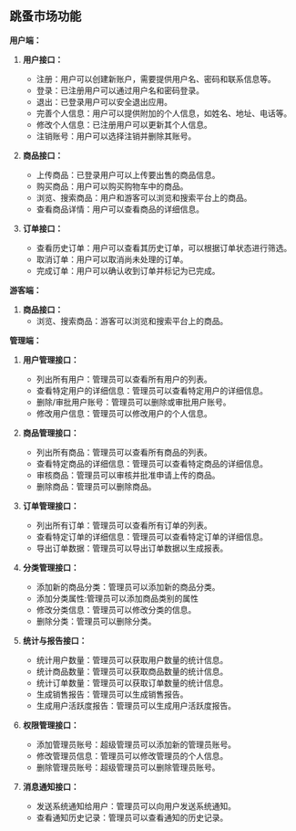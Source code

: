 ## 跳蚤市场功能

**用户端：**

1. **用户接口：**
   - 注册：用户可以创建新账户，需要提供用户名、密码和联系信息等。
   - 登录：已注册用户可以通过用户名和密码登录。
   - 退出：已登录用户可以安全退出应用。
   - 完善个人信息：用户可以提供附加的个人信息，如姓名、地址、电话等。
   - 修改个人信息：已注册用户可以更新其个人信息。
   - 注销账号：用户可以选择注销并删除其账号。

3. **商品接口：**
   - 上传商品：已登录用户可以上传要出售的商品信息。
   - 购买商品：用户可以购买购物车中的商品。
   - 浏览、搜索商品：用户和游客可以浏览和搜索平台上的商品。
   - 查看商品详情：用户可以查看商品的详细信息。

4. **订单接口：**
   - 查看历史订单：用户可以查看其历史订单，可以根据订单状态进行筛选。
   - 取消订单：用户可以取消尚未处理的订单。
   - 完成订单：用户可以确认收到订单并标记为已完成。

**游客端：**

1. **商品接口：**
   - 浏览、搜索商品：游客可以浏览和搜索平台上的商品。

**管理端：**

1. **用户管理接口：**
   - 列出所有用户：管理员可以查看所有用户的列表。
   - 查看特定用户的详细信息：管理员可以查看特定用户的详细信息。
   - 删除/审批用户账号：管理员可以删除或审批用户账号。
   - 修改用户信息：管理员可以修改用户的个人信息。

2. **商品管理接口：**
   - 列出所有商品：管理员可以查看所有商品的列表。
   - 查看特定商品的详细信息：管理员可以查看特定商品的详细信息。
   - 审核商品：管理员可以审核并批准申请上传的商品。
   - 删除商品：管理员可以删除商品。

3. **订单管理接口：**
   - 列出所有订单：管理员可以查看所有订单的列表。
   - 查看特定订单的详细信息：管理员可以查看特定订单的详细信息。
   - 导出订单数据：管理员可以导出订单数据以生成报表。

4. **分类管理接口：**
   - 添加新的商品分类：管理员可以添加新的商品分类。
   - 添加分类属性:管理员可以添加商品类别的属性
   - 修改分类信息：管理员可以修改分类的信息。
   - 删除分类：管理员可以删除分类。

5. **统计与报告接口：**
   - 统计用户数量：管理员可以获取用户数量的统计信息。
   - 统计商品数量：管理员可以获取商品数量的统计信息。
   - 统计订单数量：管理员可以获取订单数量的统计信息。
   - 生成销售报告：管理员可以生成销售报告。
   - 生成用户活跃度报告：管理员可以生成用户活跃度报告。

6. **权限管理接口：**
   - 添加管理员账号：超级管理员可以添加新的管理员账号。
   - 修改管理员信息：管理员可以修改管理员的个人信息。
   - 删除管理员账号：超级管理员可以删除管理员账号。

7. **消息通知接口：**
   - 发送系统通知给用户：管理员可以向用户发送系统通知。
   - 查看通知历史记录：管理员可以查看通知的历史记录。
​		

